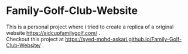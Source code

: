 # Family-Golf-Club-Website
This is a personal project where i tried to create a replica of a original website https://sidcupfamilygolf.com/ . <br/>
Checkout this project at  https://syed-mohd-askari.github.io/Family-Golf-Club-Website/ .
